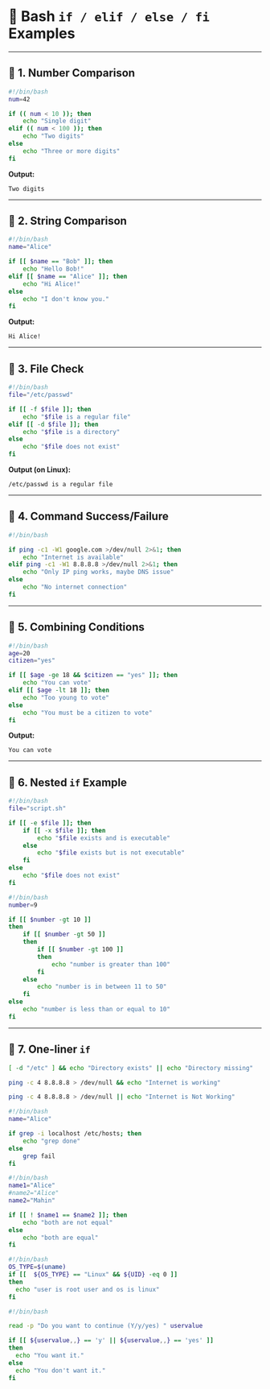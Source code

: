 
# 📝 Bash `if / elif / else / fi` Examples

---

## 🔹 1. Number Comparison

```bash
#!/bin/bash
num=42

if (( num < 10 )); then
    echo "Single digit"
elif (( num < 100 )); then
    echo "Two digits"
else
    echo "Three or more digits"
fi
```

**Output:**

```
Two digits
```

---

## 🔹 2. String Comparison

```bash
#!/bin/bash
name="Alice"

if [[ $name == "Bob" ]]; then
    echo "Hello Bob!"
elif [[ $name == "Alice" ]]; then
    echo "Hi Alice!"
else
    echo "I don't know you."
fi
```

**Output:**

```
Hi Alice!
```

---

## 🔹 3. File Check

```bash
#!/bin/bash
file="/etc/passwd"

if [[ -f $file ]]; then
    echo "$file is a regular file"
elif [[ -d $file ]]; then
    echo "$file is a directory"
else
    echo "$file does not exist"
fi
```

**Output (on Linux):**

```
/etc/passwd is a regular file
```

---

## 🔹 4. Command Success/Failure

```bash
#!/bin/bash

if ping -c1 -W1 google.com >/dev/null 2>&1; then
    echo "Internet is available"
elif ping -c1 -W1 8.8.8.8 >/dev/null 2>&1; then
    echo "Only IP ping works, maybe DNS issue"
else
    echo "No internet connection"
fi
```

---

## 🔹 5. Combining Conditions

```bash
#!/bin/bash
age=20
citizen="yes"

if [[ $age -ge 18 && $citizen == "yes" ]]; then
    echo "You can vote"
elif [[ $age -lt 18 ]]; then
    echo "Too young to vote"
else
    echo "You must be a citizen to vote"
fi
```

**Output:**

```
You can vote
```

---

## 🔹 6. Nested `if` Example

```bash
#!/bin/bash
file="script.sh"

if [[ -e $file ]]; then
    if [[ -x $file ]]; then
        echo "$file exists and is executable"
    else
        echo "$file exists but is not executable"
    fi
else
    echo "$file does not exist"
fi
```
```bash
#!/bin/bash
number=9

if [[ $number -gt 10 ]]
then
    if [[ $number -gt 50 ]]
    then
        if [[ $number -gt 100 ]]
        then
            echo "number is greater than 100"
        fi
    else
        echo "number is in between 11 to 50"
    fi
else
    echo "number is less than or equal to 10"
fi
```

---

## 🔹 7. One-liner `if`

```bash
[ -d "/etc" ] && echo "Directory exists" || echo "Directory missing"
```
```bash
ping -c 4 8.8.8.8 > /dev/null && echo "Internet is working"
```
```bash
ping -c 4 8.8.8.8 > /dev/null || echo "Internet is Not Working"
```

```bash
#!/bin/bash
name="Alice"

if grep -i localhost /etc/hosts; then
    echo "grep done"
else
    grep fail
fi
```
```bash
#!/bin/bash
name1="Alice"
#name2="Alice"
name2="Mahin"

if [[ ! $name1 == $name2 ]]; then
    echo "both are not equal"
else
    echo "both are equal"
fi
```
```bash
#!/bin/bash
OS_TYPE=$(uname)
if [[  ${OS_TYPE} == "Linux" && ${UID} -eq 0 ]]
then
  echo "user is root user and os is linux"
fi
```
```bash
#!/bin/bash

read -p "Do you want to continue (Y/y/yes) " uservalue

if [[ ${uservalue,,} == 'y' || ${uservalue,,} == 'yes' ]]
then
  echo "You want it."
else
  echo "You don't want it."
fi
```


